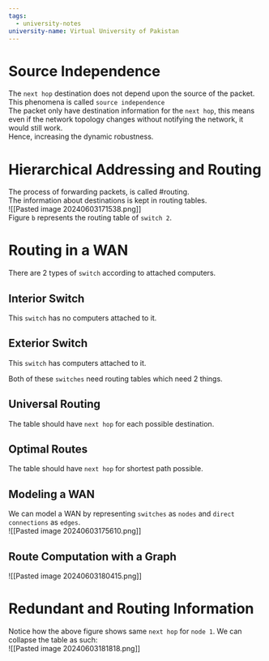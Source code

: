 ```yaml
---
tags:
  - university-notes
university-name: Virtual University of Pakistan
---
```


# Source Independence
The `next hop` destination does not depend upon the source of the packet.  
This phenomena is called `source independence`  
The packet only have destination information for the `next hop`, this means even if the network topology changes without notifying the network, it would still work.  
Hence, increasing the dynamic robustness.

# Hierarchical Addressing and Routing
The process of forwarding packets, is called #routing.  
The information about destinations is kept in routing tables.  
![[Pasted image 20240603171538.png]]  
Figure `b` represents the routing table of `switch 2`.

# Routing in a WAN
There are 2 types of `switch` according to attached computers.

## Interior Switch
This `switch` has no computers attached to it.

## Exterior Switch
This `switch` has computers attached to it.

Both of these `switches` need routing tables which need 2 things.

## Universal Routing
The table should have `next hop` for each possible destination.

## Optimal Routes
The table should have `next hop` for shortest path possible.

## Modeling a WAN
We can model a WAN by representing `switches` as `nodes` and `direct connections` as `edges`.  
![[Pasted image 20240603175610.png]]

## Route Computation with a Graph
![[Pasted image 20240603180415.png]]

# Redundant and Routing Information
Notice how the above figure shows same `next hop` for `node 1`. We can collapse the table as such:  
![[Pasted image 20240603181818.png]]
